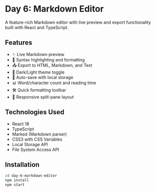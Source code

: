 # Day 6: Markdown Editor

A feature-rich Markdown editor with live preview and export functionality built with React and TypeScript.

## Features
- ✨ Live Markdown preview
- 🎨 Syntax highlighting and formatting
- 📤 Export to HTML, Markdown, and Text
- 🌙 Dark/Light theme toggle
- 💾 Auto-save with local storage
- 📊 Word/character count and reading time
- 🛠️ Quick formatting toolbar
- 📱 Responsive split-pane layout

## Technologies Used
- React 18
- TypeScript
- Marked (Markdown parser)
- CSS3 with CSS Variables
- Local Storage API
- File System Access API

## Installation
```bash
cd day-6-markdown-editor
npm install
npm start